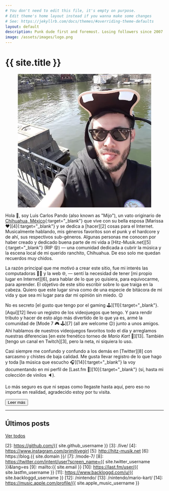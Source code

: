 ```yaml
---
# You don't need to edit this file, it's empty on purpose.
# Edit theme's home layout instead if you wanna make some changes
# See: https://jekyllrb.com/docs/themes/#overriding-theme-defaults
layout: default
description: Punk dude first and foremost. Losing followers since 2007.
image: /assets/images/logo.png
---
```


<h1 class="text-center">{{ site.title }}</h1>

<figure id="profile-picture">
<img class="img-fluid" src="assets/images/luis-carlos-profile.webp" alt="Foto de Luis Carlos usando una gorra de Goofy en Disneyland">
</figure>

<span class="first-letter">H</span>ola 👋, soy Luis Carlos Pando (also known as "Mijo"), un vato originario de [Chihuahua, México][1]{:target="_blank"} que vive con su bella esposa [Marissa ❤️][4]{:target="_blank"} y se dedica a [hacer][2] cosas para el Internet. Musicalmente hablando, mis géneros favoritos son el punk y el hardcore y de ahí, sus respectivos sub-géneros.  Algunas personas me conocen por haber creado y dedicado buena parte de mi vida a [Hitz-Musik.net][5]{:target="_blank"} (RIP 😵) ― una comunidad dedicada a cubrir la música y la escena local de mi querido ranchito, Chihuahua. De eso solo me quedan recuerdos muy chidos.

<div class="collapse" id="collapseIntro">
La razón principal que me motivó a crear este sitio, fue mi interés las computadoras 👨‍💻 y la web 🌐, ― sentí la necesidad de tener [mi propio lugar en Internet][6], para hablar de lo que yo quisiera, para equivocarme, para aprender. El objetivo de este sitio escribir sobre lo que traiga en la cabeza. Quiero que este lugar sirva como de una especie de bitácora de mi vida y que sea mi lugar para dar mi opinión sin miedo. 😉

No es secreto [el gusto que tengo por el gaming 🕹️][11]{:target="_blank"}. [Aquí][12] llevo un registro de los videojuegos que tengo. Y para rendir tributo y hacer de esto algo más divertido de lo que ya es, armé la comunidad de [Mode 7 🎮 🕹️][7] (all are welcome 😉) junto a unos amigos. Ahí hablamos de nuestros videojuegos favoritos todo el día y arreglamos nuestras diferencias [en este frenético torneo de *Mario Kart* 🏁][13]. También [tengo un canal en Twitch][3], pero la neta, ni siquiera lo uso.

Casi siempre me confundo y confundo a los demás en [Twitter][8] con sarcasmo y chistes de baja calidad. Me gusta llevar registro de lo que hago y toda [la música que escucho 🎧][14]{:target="_blank"} la voy documentando en mi perfil de [Last.fm 🎵][10]{:target="_blank"} (sí, hasta mi colección de vinilos 🔈).

Lo más seguro es que ni sepas como llegaste hasta aquí, pero eso no importa en realidad, agradecido estoy por tu visita.
</div>

<button id="btn-read-more" class="btn btn-primary collapsed" data-toggle="collapse" href="#collapseIntro" role="button" aria-expanded="false" aria-controls="collapseIntro">
    <i class="fa-solid fa-plus"></i> Leer más
</button>

---

<h2>Últimos posts</h2>

<ul id="latest-posts"></ul>

<a class="btn btn-primary" href="https://blog.{{ site.domain }}/">
    <i class="fa-solid fa-comment"></i> Ver todos
</a>

[1]: http://www.chihuahuatucapital.org/
[2]: https://github.com/{{ site.github_username }}
[3]: /live/
[4]: https://www.instagram.com/primitivegirl
[5]: http://hitz-musik.net
[6]: https://blog.{{ site.domain }}/
[7]: /mode-7/
[8]: https://twitter.com/intent/user?screen_name={{ site.twitter_username }}&lang=es
[9]: mailto:{{ site.email }}
[10]: https://last.fm/user/{{ site.lastfm_username }}
[11]: https://www.backloggd.com/u/{{ site.backloggd_username }}
[12]: /nintendo/
[13]: /nintendo/mario-kart/
[14]: https://music.apple.com/profile/{{ site.apple_music_username }}